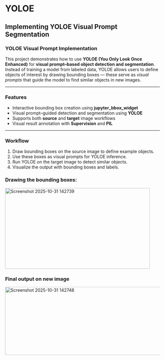 # YOLOE
## Implementing YOLOE Visual Prompt Segmentation

### YOLOE Visual Prompt Implementation

This project demonstrates how to use **YOLOE (You Only Look Once Enhanced)** for **visual prompt–based object detection and segmentation**.  
Instead of training a model from labeled data, YOLOE allows users to define objects of interest by drawing bounding boxes — these serve as *visual prompts* that guide the model to find similar objects in new images.

---

### Features
- Interactive bounding box creation using **jupyter_bbox_widget**
- Visual prompt–guided detection and segmentation using **YOLOE**
- Supports both **source** and **target** image workflows
- Visual result annotation with **Supervision** and **PIL**

---

### Workflow
1. Draw bounding boxes on the source image to define example objects.
2. Use these boxes as visual prompts for YOLOE inference.
3. Run YOLOE on the target image to detect similar objects.
4. Visualize the output with bounding boxes and labels.


### Drawing the bounding boxes:
<img width="471" height="263" alt="Screenshot 2025-10-31 142739" src="https://github.com/user-attachments/assets/1eec89e2-577a-4234-b3a1-89421108ea2c" />

### Final output on new image 
<img width="615" height="222" alt="Screenshot 2025-10-31 142748" src="https://github.com/user-attachments/assets/56be04de-781c-4d24-9e7c-160f35216ddb" />
